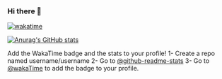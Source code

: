 ### Hi there 👋

[![wakatime](https://wakatime.com/badge/user/77b070d5-6aa9-48be-9585-334c7ae98c93.svg)](https://wakatime.com/@77b070d5-6aa9-48be-9585-334c7ae98c93)

[![Anurag's GitHub stats](https://github-readme-stats.vercel.app/api?username=Mohamedhakem)](https://github.com/anuraghazra/github-readme-stats) 

Add the WakaTime badge and the stats to your profile! 
1- Create a repo named username/username 
2- Go to [@github-readme-stats](https://github.com/anuraghazra/github-readme-stats) 
3- Go to [@wakaTime](https://github.com/wakatime) to add the badge to your profile.

